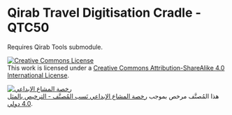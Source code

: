 # Qirab Travel Digitisation Cradle - QTC50

Requires Qirab Tools submodule.

<a rel="license" href="http://creativecommons.org/licenses/by-sa/4.0/"><img alt="Creative Commons License" style="border-width:0" src="https://i.creativecommons.org/l/by-sa/4.0/88x31.png" /></a><br />This work is licensed under a <a rel="license" href="http://creativecommons.org/licenses/by-sa/4.0/">Creative Commons Attribution-ShareAlike 4.0 International License</a>.

<a rel="license" href="http://creativecommons.org/licenses/by-sa/4.0/"><img alt="رخصة المشاع الابداعي" style="border-width:0" src="https://i.creativecommons.org/l/by-sa/4.0/88x31.png" /></a><br />هذا المُصنَّف مرخص بموجب <a rel="license" href="http://creativecommons.org/licenses/by-sa/4.0/">رخصة المشاع الإبداعي نَسب المُصنَّف - الترخيص بالمثل 4.0 دولي</a>.
